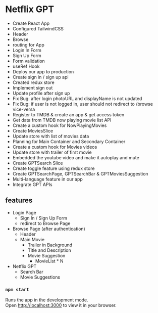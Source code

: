 

# Netflix GPT
 - Create React App
 - Configured TailwindCSS
 - Header
 - Browse
 - routing for App
 - Login In Form
 - Sign Up Form
 - Form validation
 - useRef Hook
 - Deploy our app to production
 - Create sign in / sign up api
 - Created redux store
 - Implement sign out
 - Update profile after sign up
 - Fix Bug: after login photoURL and displayName is not updated
 - Fix Bug: if user is not logged in, user should not redirect to /browse vice-versa
 - Register to TMDB & create an app & get access token
 - Get data from TMDB now playing movie list API
 - Create a custom hook for NowPlayingMovies
 - Create MoviesSlice
 - Update store with list of movies data
 - Planning for Main Container and Secondary Container
 - Create a custom hook for Movies videos
 - Update store with trailer of first movie
 - Embedded the youtube video and make it autoplay and mute
 - Create GPTSearch Slice
 - Create toggle feature using redux store
 - Create GPTSearchPage, GPTSearchBar & GPTMoviesSuggestion
 - Multi-language feature in our app
 - Integrate GPT APIs
 
## features
- Login Page
    - Sign In / Sign Up Form
    - redirect to Browse Page
- Browse Page (after authentication)
    - Header
    - Main Movie
        - Trailer in Background
        - Title and Description
        - Movie Suggestion
            - MovieList * N
- Netflix GPT
    - Search Bar
    - Movie Suggestions


### `npm start`

Runs the app in the development mode.\
Open [http://localhost:3000](http://localhost:3000) to view it in your browser.

